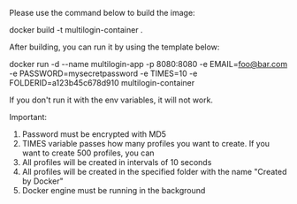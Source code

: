 Please use the command below to build the image:

docker build -t multilogin-container .

After building, you can run it by using the template below:

docker run -d --name multilogin-app -p 8080:8080 -e EMAIL=foo@bar.com -e PASSWORD=mysecretpassword -e TIMES=10 -e FOLDERID=a123b45c678d910 multilogin-container

If you don't run it with the env variables, it will not work.

Important:
1. Password must be encrypted with MD5
2. TIMES variable passes how many profiles you want to create. If you want to create 500 profiles, you can
3. All profiles will be created in intervals of 10 seconds
4. All profiles will be created in the specified folder with the name "Created by Docker"
5. Docker engine must be running in the background
